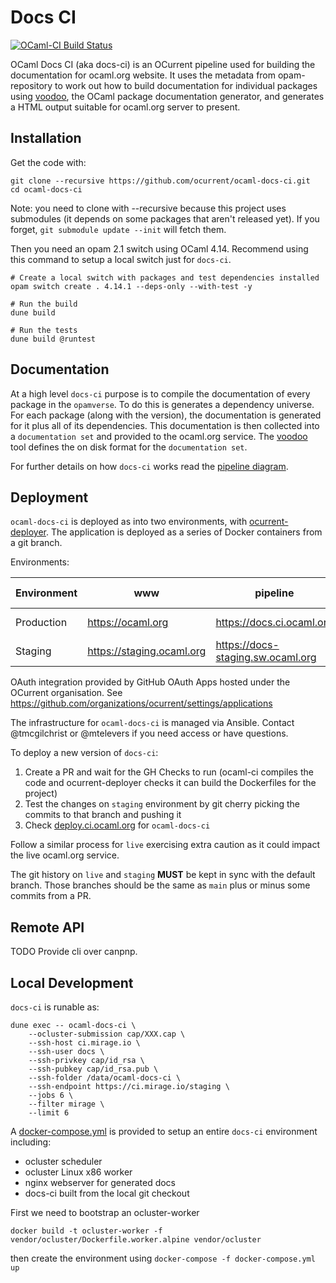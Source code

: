 # Docs CI

[![OCaml-CI Build Status](https://img.shields.io/endpoint?url=https%3A%2F%2Fci.ocamllabs.io%2Fbadge%2Focurrent%2Focaml-docs-ci%2Fmaster&logo=ocaml)](https://ci.ocamllabs.io/github/ocurrent/ocaml-docs-ci)

OCaml Docs CI (aka docs-ci) is an OCurrent pipeline used for building the documentation for ocaml.org website. 
It uses the metadata from opam-repository to work out how to build documentation for individual 
packages using [voodoo](), the OCaml package documentation generator, and generates a HTML output 
suitable for ocaml.org server to present.

## Installation

Get the code with:

``` shell
git clone --recursive https://github.com/ocurrent/ocaml-docs-ci.git
cd ocaml-docs-ci
```

Note: you need to clone with --recursive because this project uses submodules (it depends on some packages that aren't released yet). If you forget, `git submodule update --init` will fetch them.

Then you need an opam 2.1 switch using OCaml 4.14. Recommend using this command to setup a local switch just for `docs-ci`.

``` shell
# Create a local switch with packages and test dependencies installed
opam switch create . 4.14.1 --deps-only --with-test -y

# Run the build
dune build

# Run the tests
dune build @runtest
```

## Documentation

At a high level `docs-ci` purpose is to compile the documentation of every package in the `opamverse`. To do this is generates 
a dependency universe. For each package (along with the version), the documentation is generated for it plus all of its 
dependencies. This documentation is then collected into a `documentation set` and provided to the ocaml.org service.
The [voodoo]() tool defines the on disk format for the `documentation set`.

For further details on how `docs-ci` works read the [pipeline diagram](doc/pipeline-diagram.md).

## Deployment

`ocaml-docs-ci` is deployed as into two environments, with [ocurrent-deployer](https://deploy.ci.ocaml.org/?repo=ocurrent/ocaml-docs-ci&). The application is deployed as a series of Docker containers from a git branch.

Environments:

| Environment | www                       | pipeline                          | git branch | data                            |
|-------------|---------------------------|-----------------------------------|------------|---------------------------------|
| Production  | https://ocaml.org         | https://docs.ci.ocaml.org         | live       | https://docs-data.ocaml.org/    |
| Staging     | https://staging.ocaml.org | https://docs-staging.sw.ocaml.org | staging    | https://docs-data.ocamllabs.io/ |

OAuth integration provided by GitHub OAuth Apps hosted under the OCurrent organisation. 
See https://github.com/organizations/ocurrent/settings/applications

The infrastructure for `ocaml-docs-ci` is managed via Ansible. 
Contact @tmcgilchrist or @mtelevers if you need access or have questions.

To deploy a new version of `docs-ci`:

1. Create a PR and wait for the GH Checks to run (ocaml-ci compiles the code and ocurrent-deployer checks it can build the Dockerfiles for the project)
1. Test the changes on `staging` environment by git cherry picking the commits to that branch and pushing it
1. Check [deploy.ci.ocaml.org](https://deploy.ci.ocaml.org/?repo=ocurrent/ocaml-docs-ci&) for `ocaml-docs-ci`

Follow a similar process for `live` exercising extra caution as it could impact the live ocaml.org service.

The git history on `live` and `staging` **MUST** be kept in sync with the default branch. 
Those branches should be the same as `main` plus or minus some commits from a PR. 

## Remote API

TODO Provide cli over canpnp.

[voodoo]: https://github.com/ocaml-doc/voodoo

## Local Development

`docs-ci` is runable as:

```
dune exec -- ocaml-docs-ci \
    --ocluster-submission cap/XXX.cap \
    --ssh-host ci.mirage.io \
    --ssh-user docs \
    --ssh-privkey cap/id_rsa \
    --ssh-pubkey cap/id_rsa.pub \
    --ssh-folder /data/ocaml-docs-ci \
    --ssh-endpoint https://ci.mirage.io/staging \
    --jobs 6 \
    --filter mirage \
    --limit 6
```

A [docker-compose.yml](docker-compose.yml) is provided to setup an entire `docs-ci` environment including:

 * ocluster scheduler
 * ocluster Linux x86 worker
 * nginx webserver for generated docs
 * docs-ci built from the local git checkout
 
First we need to bootstrap an ocluster-worker
``` shell
docker build -t ocluster-worker -f vendor/ocluster/Dockerfile.worker.alpine vendor/ocluster
```
then create the environment using `docker-compose -f docker-compose.yml up`